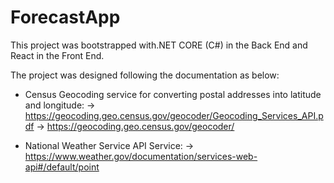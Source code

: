 # ForecastApp

This project was bootstrapped with.NET CORE (C#) in the Back End and React in the Front End.

The project was designed following the documentation as below:

- Census Geocoding service for converting postal addresses into latitude and longitude:
-> https://geocoding.geo.census.gov/geocoder/Geocoding_Services_API.pdf
-> https://geocoding.geo.census.gov/geocoder/

- National Weather Service API Service:
-> https://www.weather.gov/documentation/services-web-api#/default/point
